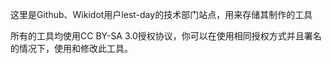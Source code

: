 这里是Github、Wikidot用户lest-day的技术部门站点，用来存储其制作的工具

所有的工具均使用CC BY-SA 3.0授权协议，你可以在使用相同授权方式并且署名的情况下，使用和修改此工具。

